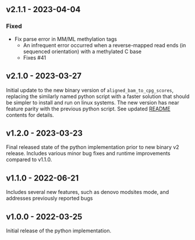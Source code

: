 ## v2.1.1 - 2023-04-04

### Fixed
- Fix parse error in MM/ML methylation tags
  - An infrequent error occurred when a reverse-mapped read ends (in sequenced orientation) with a methylated C base
  - Fixes #41

## v2.1.0 - 2023-03-27

Initial update to the new binary version of `aligned_bam_to_cpg_scores`, replacing the similarly named python script
with a faster solution that should be simpler to install and run on linux systems. The new version has
near feature parity with the previous python script. See updated [README](README.md) contents for details.

## v1.2.0 - 2023-03-23

Final released state of the python implementation prior to new binary v2 release. Includes various minor bug fixes and
runtime improvements compared to v1.1.0.

## v1.1.0 - 2022-06-21

Includes several new features, such as denovo modsites mode, and addresses previously reported bugs

## v1.0.0 - 2022-03-25

Initial release of the python implementation.
